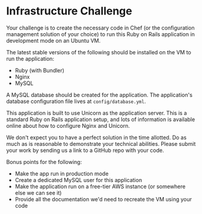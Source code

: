 # Infrastructure Challenge

Your challenge is to create the necessary code in Chef (or the configuration management solution of your choice) to run this Ruby on Rails application in development mode on an Ubuntu VM.

The latest stable versions of the following should be installed on the VM to run the application:
- Ruby (with Bundler)
- Nginx
- MySQL

A MySQL database should be created for the application. The application's database configuration file lives at `config/database.yml`.

This application is built to use Unicorn as the application server. This is a standard Ruby on Rails application setup, and lots of information is available online about how to configure Nginx and Unicorn.

We don't expect you to have a perfect solution in the time allotted. Do as much as is reasonable to demonstrate your technical abilities. Please submit your work by sending us a link to a GitHub repo with your code.

Bonus points for the following:
- Make the app run in production mode
- Create a dedicated MySQL user for this application
- Make the application run on a free-tier AWS instance (or somewhere else we can see it)
- Provide all the documentation we'd need to recreate the VM using your code
